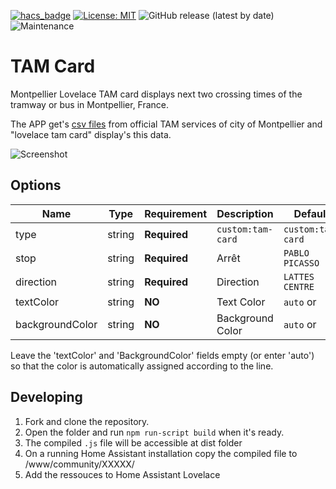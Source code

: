 [![hacs_badge](https://img.shields.io/badge/HACS-Default-41BDF5.svg?style=for-the-badge)](https://github.com/hacs/integration) [![License: MIT](https://img.shields.io/github/license/MathisAlepis/lovelace-tam-card?style=for-the-badge)](https://opensource.org/licenses/MIT) ![GitHub release (latest by date)](https://img.shields.io/github/v/release/MathisAlepis/lovelace-tam-card?style=for-the-badge) ![Maintenance](https://img.shields.io/maintenance/yes/2024?style=for-the-badge)

# TAM Card

Montpellier Lovelace TAM card displays next two crossing times of the tramway or bus in Montpellier, France.

The APP get's [csv files](https://data.montpellier3m.fr/dataset/offre-de-transport-tam-en-temps-reel) from official TAM services of city of Montpellier and "lovelace tam card" display's this data.


![Screenshot](https://raw.githubusercontent.com/MathisAlepis/lovelace-tam-card/main/screenshot.png 'Example Card')

## Options

| Name				| Type		| Requirement		| Description			| Default			|
| ----------------- | --------- | ----------------- | --------------------- | ----------------- |
| type				|	string	|	**Required**	| `custom:tam-card`		| `custom:tam-card`	|
| stop				|	string	|	**Required**	| Arrêt					| `PABLO PICASSO`	|
| direction 		|	string	|	**Required**	| Direction				| `LATTES CENTRE`	|
| textColor			|	string	|	**NO**			| Text Color			| `auto` or ` ` 	|
| backgroundColor	|	string	|	**NO**			| Background Color		| `auto` or ` ` 	|

Leave the 'textColor' and 'BackgroundColor' fields empty (or enter 'auto') so that the color is automatically assigned according to the line.

## Developing

1. Fork and clone the repository.
2. Open the folder and run `npm run-script build` when it's ready.
3. The compiled `.js` file will be accessible at dist folder
4. On a running Home Assistant installation copy the compiled file to /www/community/XXXXX/
5. Add the ressouces to Home Assistant Lovelace
